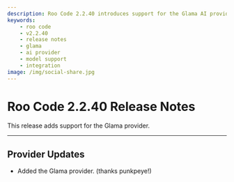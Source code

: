 ```yaml
---
description: Roo Code 2.2.40 introduces support for the Glama AI provider, expanding model options for enhanced code assistance.
keywords:
    - roo code
    - v2.2.40
    - release notes
    - glama
    - ai provider
    - model support
    - integration
image: /img/social-share.jpg
---
```


# Roo Code 2.2.40 Release Notes

This release adds support for the Glama provider.

---

## Provider Updates

- Added the Glama provider. (thanks punkpeye!)
